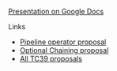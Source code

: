 [Presentation on Google Docs](https://docs.google.com/presentation/d/1aGUkhXaq0-nz3RKDogexZ2xv1yBrEwblgIqYgZyDYso/edit#slide=id.g2f9c852523_0_79)


Links
* [Pipeline operator proposal](https://github.com/tc39/proposal-pipeline-operator)
* [Optional Chaining proposal](https://github.com/TC39/proposal-optional-chaining)
* [All TC39 proposals](https://prop-tc39.now.sh/)